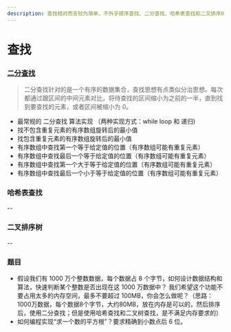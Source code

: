 ```yaml
---
description: 查找相对而言较为简单，不外乎顺序查找、二分查找、哈希表查找和二叉排序树查找。熟练掌握二分查找是必须的。
---
```


# 查找

### [二分查找](https://time.geekbang.org/column/article/42520)

> 二分查找针对的是一个有序的数据集合，查找思想有点类似分治思想。每次都通过跟区间的中间元素对比，将待查找的区间缩小为之前的一半，直到找到要查找的元素，或者区间被缩小为 0。

* 最常规的 二分查找 算法实现 （两种实现方式：while loop 和 递归\)
* 找不包含重复元素的有序数组旋转后的最小值
* 找包含重复元素的有序数组旋转后的最小值
* 有序数组中查找第一个等于给定值的位置（有序数组可能有重复元素）
* 有序数组中查找最后一个等于给定值的位置（有序数组可能有重复元素）
* 有序数组中查找第一个大于等于给定值的位置（有序数组可能有重复元素）
* 有序数组中查找最后一个小于等于给定值的位置（有序数组可能有重复元素）

### 哈希表查找

--

### 二叉排序树

--

### 题目

* 假设我们有 1000 万个整数数据，每个数据占 8 个字节，如何设计数据结构和算法，快速判断某个整数是否出现在这 1000 万数据中？ 我们希望这个功能不要占用太多的内存空间，最多不要超过 100MB，你会怎么做呢？（思路：1000万数据，每个数据8个字节，大约80MB，放在内存是可以的，然后排序后，使用二分查找；但是使用哈希查找和二叉树查找，是不满足内存要求的）
* 如何编程实现“求一个数的平方根”？要求精确到小数点后 6 位。

